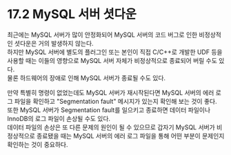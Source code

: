 # 17.2 MySQL 서버 셧다운

최근에는 MySQL 서버가 많이 안정화되어 MySQL 서버의 코드 버그로 인한 비정상적인 셧다운은 거의 발생하지 않는다.  
하지만 MySQL 서버에 별도의 플러그인 또는 본인이 직접 C/C++로 개발한 UDF 등을 사용할 때는 이들의 영향으로 MySQL 서버 자체가 비정상적으로 종료되어 버릴 수도 있다.  
물론 하드웨어의 장애로 인해 MySQL 서버가 종료될 수도 있다.

만약 특별히 명령이 없었는데도 MySQL 서버가 재시작된다면 MySQL 서버의 에러 로그 파일을 확인하고 "Segmentation fault" 메시지가 있는지 확인해 보는 것이 좋다.  
또한 MySQL 서버가 Segmentation fault를 일으키고 종료하면 데이터 파일이나 InnoDB의 로그 파일이 손상될 수도 있다.  
데이터 파일의 손상은 또 다른 문제의 원인이 될 수 있으므로 갑자기 MySQL 서버가 비정상적으로 종료됐을 때는 MySQL 서버의 에러 로그 파일을 통해 어떤 부분이 문제인지 확인하는 것이 중요하다.
